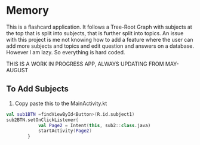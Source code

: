 # Memory

This is a flashcard application. It follows a Tree-Root Graph with subjects at the top that is split into subjects, that is further split into topics. An issue with this project is me not knowing how to add a feature where the user can add more subjects and topics and edit question and answers on a database. However I am lazy. So everything is hard coded. 

THIS IS A WORK IN PROGRESS APP, ALWAYS UPDATING FROM MAY-AUGUST

## To Add Subjects 
1. Copy paste this to the MainActivity.kt

```kotlin
val sub1BTN =findViewById<Button>(R.id.subject1)
sub2BTN.setOnClickListener{
            val Page2 = Intent(this, sub2::class.java)
            startActivity(Page2)
        }


